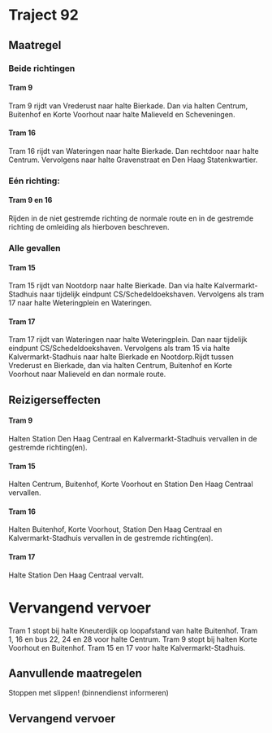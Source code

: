 # Traject 92 
## Maatregel
### Beide richtingen

#### Tram 9
Tram 9 rijdt van Vrederust naar halte Bierkade. Dan via halten Centrum, Buitenhof en Korte Voorhout naar halte Malieveld en Scheveningen.

#### Tram 16
Tram 16 rijdt van Wateringen naar halte Bierkade. Dan rechtdoor naar halte Centrum. Vervolgens naar halte Gravenstraat en Den Haag Statenkwartier.

### Eén richting:

#### Tram 9 en 16
Rijden in de niet gestremde richting de normale route en in de gestremde richting de omleiding als hierboven beschreven.

### Alle gevallen

#### Tram 15
Tram 15 rijdt van Nootdorp naar halte Bierkade. Dan via halte Kalvermarkt-Stadhuis naar tijdelijk eindpunt CS/Schedeldoekshaven. Vervolgens als tram 17 naar halte Weteringplein en Wateringen.
 
#### Tram 17
Tram 17 rijdt van Wateringen naar halte Weteringplein. Dan naar tijdelijk eindpunt CS/Schedeldoekshaven. Vervolgens als tram 15 via halte Kalvermarkt-Stadhuis naar halte Bierkade en Nootdorp.Rijdt tussen Vrederust en Bierkade, dan via halten Centrum, Buitenhof en Korte Voorhout naar Malieveld en dan normale route.

## Reizigerseffecten

#### Tram 9
Halten Station Den Haag Centraal en Kalvermarkt-Stadhuis vervallen in de gestremde richting(en).

#### Tram 15
Halten Centrum, Buitenhof, Korte Voorhout en Station Den Haag Centraal vervallen.

#### Tram 16
Halten Buitenhof, Korte Voorhout, Station Den Haag Centraal en Kalvermarkt-Stadhuis vervallen in de gestremde richting(en).

#### Tram 17
Halte Station Den Haag Centraal vervalt.

# Vervangend vervoer
Tram 1 stopt bij halte Kneuterdijk op loopafstand van halte Buitenhof.
Tram 1, 16 en bus 22, 24 en 28 voor halte Centrum.
Tram 9 stopt bij halten Korte Voorhout en Buitenhof.
Tram 15 en 17 voor halte Kalvermarkt-Stadhuis.

## Aanvullende maatregelen
Stoppen met  slippen! (binnendienst informeren)

## Vervangend vervoer
